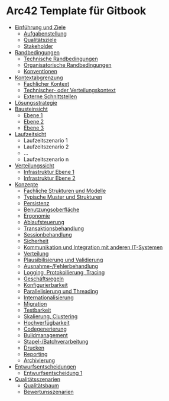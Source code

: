 # Arc42 Template für Gitbook

* [Einführung und Ziele](01-introduction-and-goals.md) 
    * [Aufgabenstellung](01-introduction-and-goals.md#requirements) 
    * [Qualitätsziele](01-introduction-and-goals.md#qualitygoals) 
    * [Stakeholder](01-introduction-and-goals.md#stakeholder)
* [Randbedingungen](02-architecture-constraints.md) 
    * [Technische Randbedingungen](02-architecture-constraints.md#technical) 
    * [Organisatorische Randbedingungen](02-architecture-constraints.md#organisational) 
    * [Konventionen](02-architecture-constraints.md#conventions)
* [Kontextabgrenzung](03-system-scope-and-context.md) 
    * [Fachlicher Kontext](03-system-scope-and-context.md#functional-context) 
    * [Technischer- oder Verteilungskontext](03-system-scope-and-context.md#technical-context) 
    * [Externe Schnittstellen](03-system-scope-and-context.md#external-interfaces)
* [Lösungsstrategie](04-solution-strategy.md)
* [Bausteinsicht](05-building-block-view.md)
    * [Ebene 1]()
    * [Ebene 2]()
    * [Ebene 3]()
* [Laufzeitsicht](06-runtime-view.md)
    * Laufzeitszenario 1
    * Laufzeitszenario 2
    * ...
    * Laufzeitszenario n
* [Verteilungssicht](07-deployment-view.md)
    * [Infrastruktur Ebene 1](07-deployment-view.md#level-1)
    * [Infrastruktur Ebene 2](07-deployment-view.md#level-2)
* [Konzepte](08-concepts.md)
    * [Fachliche Strukturen und Modelle](08-concepts.md#structures)
    * [Typische Muster und Strukturen](08-concepts.md#patterns)
    * [Persistenz](08-concepts.md#persistence)
    * [Benutzungsoberfläche](08-concepts.md#gui)
    * [Ergonomie](08-concepts.md#ux)
    * [Ablaufsteuerung](08-concepts.md#flow)
    * [Transaktionsbehandlung](08-concepts.md#transactions)
    * [Sessionbehandlung](08-concepts.md#sessions)
    * [Sicherheit](08-concepts.md#security)
    * [Kommunikation und Integration mit anderen IT-Systemen](08-concepts.md#communication)
    * [Verteilung](08-concepts.md#distribution)
    * [Plausibilisierung und Validierung](08-concepts.md#validation)
    * [Ausnahme-/Fehlerbehandlung](08-concepts.md#exceptions)
    * [Logging, Protokollierung, Tracing](08-concepts.md#logging)
    * [Geschäftsregeln](08-concepts.md#business-rules)
    * [Konfigurierbarkeit](08-concepts.md#configuration)
    * [Parallelisierung und Threading](08-concepts.md#multi-threading)
    * [Internationalisierung](08-concepts.md#i18n)
    * [Migration](08-concepts.md#migration)
    * [Testbarkeit](08-concepts.md#testing)
    * [Skalierung, Clustering](08-concepts.md#scaling)
    * [Hochverfügbarkeit](08-concepts.md#ha)
    * [Codegenerierung](08-concepts.md#code-generation)
    * [Buildmanagement](08-concepts.md#build)
    * [Stapel-/Batchverarbeitung](08-concepts.md#bulk)
    * [Drucken](08-concepts.md#print)
    * [Reporting](08-concepts.md#reporting)
    * [Archivierung](08-concepts.md#archiving)
* [Entwurfsentscheidungen](09-design-decisions.md)
    * [Entwurfsentscheidung 1](09-design-decisions.md)
* [Qualitätsszenarien](10-quality-scenarios.md)
    * [Qualitätsbaum](10-quality-scenarios.md#quality-tree)
    * [Bewertunsszenarien](10-quality-scenarios.md#rating)



